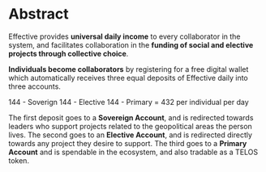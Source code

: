 # Abstract

Effective provides **universal daily income** to every collaborator in the system, and facilitates collaboration in the **funding of social and elective projects through collective choice**. 

**Individuals become collaborators** by registering for a free digital wallet which automatically receives three equal deposits of Effective daily into three accounts.

144 - Soverign
144 - Elective
144 - Primary
= 432 per individual per day 

The first deposit goes to a **Sovereign Account**, and is redirected towards leaders who support projects related to the geopolitical areas the person lives. The second goes to an **Elective Account**, and is redirected directly towards any project they desire to support. The third goes to a **Primary Account** and is spendable in the ecosystem, and also tradable as a TELOS token. 


<!--stackedit_data:
eyJoaXN0b3J5IjpbLTEwMzc5MTA3MDFdfQ==
-->